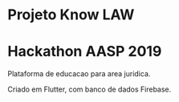 # Projeto Know LAW
# Hackathon AASP 2019

Plataforma de educacao para area juridica.

Criado em Flutter, com banco de dados Firebase.

